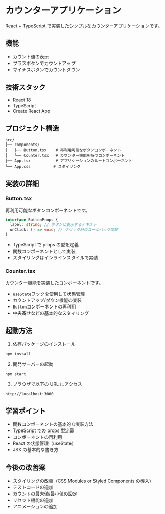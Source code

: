 # カウンターアプリケーション

React + TypeScript で実装したシンプルなカウンターアプリケーションです。

## 機能

- カウント値の表示
- プラスボタンでカウントアップ
- マイナスボタンでカウントダウン

## 技術スタック

- React 18
- TypeScript
- Create React App

## プロジェクト構造

```
src/
├── components/
│   ├── Button.tsx    # 再利用可能なボタンコンポーネント
│   └── Counter.tsx   # カウンター機能を持つコンポーネント
├── App.tsx           # アプリケーションのルートコンポーネント
└── App.css          # スタイリング
```

## 実装の詳細

### Button.tsx

再利用可能なボタンコンポーネントです。

```typescript
interface ButtonProps {
  label: string; // ボタンに表示するテキスト
  onClick: () => void; // クリック時のコールバック関数
}
```

- TypeScript で props の型を定義
- 関数コンポーネントとして実装
- スタイリングはインラインスタイルで実装

### Counter.tsx

カウンター機能を実装したコンポーネントです。

- `useState`フックを使用して状態管理
- カウントアップ/ダウン機能の実装
- `Button`コンポーネントの再利用
- 中央寄せなどの基本的なスタイリング

## 起動方法

1. 依存パッケージのインストール

```bash
npm install
```

2. 開発サーバーの起動

```bash
npm start
```

3. ブラウザで以下の URL にアクセス

```
http://localhost:3000
```

## 学習ポイント

- 関数コンポーネントの基本的な実装方法
- TypeScript での props 型定義
- コンポーネントの再利用
- React の状態管理（useState）
- JSX の基本的な書き方

## 今後の改善案

- スタイリングの改善（CSS Modules or Styled Components の導入）
- テストコードの追加
- カウントの最大値/最小値の設定
- リセット機能の追加
- アニメーションの追加
